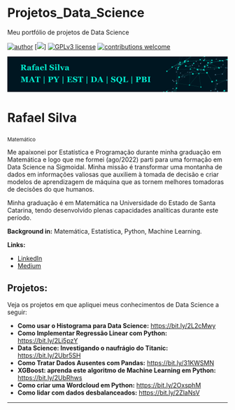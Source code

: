 # Projetos_Data_Science
Meu portfólio de projetos de Data Science

[![author](https://img.shields.io/badge/author-carlosfab-red.svg)](https://www.linkedin.com/in/rafael-silva-a76945249/) [![](https://img.shields.io/badge/python-3.9+-blue.svg)] [![GPLv3 license](https://img.shields.io/badge/License-GPLv3-blue.svg)](http://perso.crans.org/besson/LICENSE.html) [![contributions welcome](https://img.shields.io/badge/contributions-welcome-brightgreen.svg?style=flat)](https://github.com/carlosfab/data_science/issues)

<p align="center">
  <img src="banner2.jpg" >
</p>

# Rafael Silva
<sub> Matemático </sub>

Me apaixonei por Estatística e Programação durante minha graduação em Matemática e logo que me formei (ago/2022) parti para uma formação em Data Science na Sigmoidal. Minha missão é transformar uma montanha de dados em informações valiosas que auxiliem à tomada de decisão e criar modelos de aprendizagem de máquina que as tornem melhores tomadoras de decisões do que humanos. 

Minha graduação é em Matemática na Universidade do Estado de Santa Catarina, tendo desenvolvido plenas capacidades analíticas durante este período.

**Background in:** Matemática, Estatística, Python, Machine Learning.

**Links:**
* [LinkedIn](https://www.linkedin.com/in/rafael-silva-a76945249/)
* [Medium](https://medium.com/@cadeosdados)


## Projetos:
Veja os projetos em que apliquei meus conhecimentos de Data Science a seguir:

* **Como usar o Histograma para Data Science:** https://bit.ly/2L2cMwy
* **Como Implementar Regressão Linear com Python:** https://bit.ly/2Li5pzY
* **Data Science: Investigando o naufrágio do Titanic:** https://bit.ly/2Ubr5SH
* **Como Tratar Dados Ausentes com Pandas:** https://bit.ly/31KWSMN
* **XGBoost: aprenda este algoritmo de Machine Learning em Python:** https://bit.ly/2UbRhws
* **Como criar uma Wordcloud em Python:** https://bit.ly/2OxsphM
* **Como lidar com dados desbalanceados:** https://bit.ly/2ZlaNsV

---

